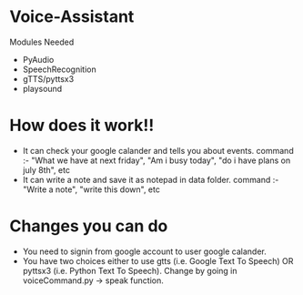 # Voice-Assistant

Modules Needed
- PyAudio
- SpeechRecognition
- gTTS/pyttsx3
- playsound


# How does it work!!
- It can check your google calander and tells you about events. command :- "What we have at next friday", "Am i busy today", "do i have plans on july 8th", etc
- It can write a note and save it as notepad in data folder. command :- "Write a note", "write this down", etc


# Changes you can do
- You need to signin from google account to user google calander.
- You have two choices either to use gtts (i.e. Google Text To Speech) OR pyttsx3 (i.e. Python Text To Speech). Change by going in voiceCommand.py -> speak function.
